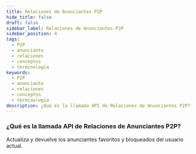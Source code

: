```yaml
---
title: Relaciones de Anunciantes P2P
hide_title: false
draft: false
sidebar_label: Relaciones de Anunciantes P2P
sidebar_position: 4
tags:
  - P2P
  - anunciante
  - relaciones
  - conceptos
  - terminología
keywords:
  - P2P
  - anunciante
  - relaciones
  - conceptos
  - terminología
description: ¿Qué es la llamada API de Relaciones de Anunciantes P2P?
---
```


### ¿Qué es la llamada API de Relaciones de Anunciantes P2P?

Actualiza y devuelve los anunciantes favoritos y bloqueados del usuario actual.
